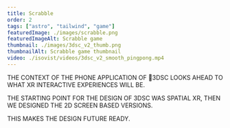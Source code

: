 ```yaml
---
title: Scrabble
order: 2
tags: ["astro", "tailwind", "game"]
featuredImage: ./images/scrabble.png
featuredImageAlt: Scrabble game
thumbnail: ./images/3dsc_v2_thumb.png
thumbnailAlt: Scrabble game thumbnail
video: ./isovist/videos/3dsc_v2_smooth_pingpong.mp4
---
```


THE CONTEXT OF THE PHONE APPLICATION OF 3DSC LOOKS AHEAD TO WHAT XR INTERACTIVE EXPERIENCES WILL BE.

THE STARTING POINT FOR THE DESIGN OF 3DSC WAS SPATIAL XR, THEN WE DESIGNED THE 2D SCREEN BASED VERSIONS.

THIS MAKES THE DESIGN FUTURE READY.  

